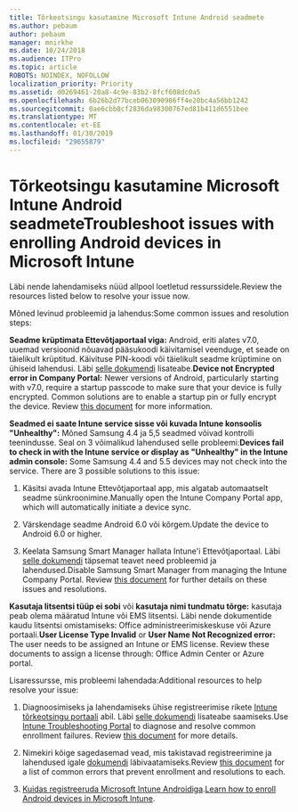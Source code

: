```yaml
---
title: Tõrkeotsingu kasutamine Microsoft Intune Android seadmete
ms.author: pebaum
author: pebaum
manager: mnirkhe
ms.date: 10/24/2018
ms.audience: ITPro
ms.topic: article
ROBOTS: NOINDEX, NOFOLLOW
localization_priority: Priority
ms.assetid: d0269461-20a8-4c9e-83b2-8fcf608dc0a5
ms.openlocfilehash: 6b26b2d77bceb063090986ff4e20bc4a56bb1242
ms.sourcegitcommit: 0ae6cbb8cf2836da98300767ed81b411d6551bee
ms.translationtype: MT
ms.contentlocale: et-EE
ms.lasthandoff: 01/30/2019
ms.locfileid: "29655879"
---
```

# <a name="troubleshoot-issues-with-enrolling-android-devices-in-microsoft-intune"></a><span data-ttu-id="79d36-102">Tõrkeotsingu kasutamine Microsoft Intune Android seadmete</span><span class="sxs-lookup"><span data-stu-id="79d36-102">Troubleshoot issues with enrolling Android devices in Microsoft Intune</span></span>

<span data-ttu-id="79d36-103">Läbi nende lahendamiseks nüüd allpool loetletud ressurssidele.</span><span class="sxs-lookup"><span data-stu-id="79d36-103">Review the resources listed below to resolve your issue now.</span></span>
  
<span data-ttu-id="79d36-104">Mõned levinud probleemid ja lahendus:</span><span class="sxs-lookup"><span data-stu-id="79d36-104">Some common issues and resolution steps:</span></span>
  
 <span data-ttu-id="79d36-p101">**Seadme krüptimata Ettevõtjaportaal viga:** Android, eriti alates v7.0, uuemad versioonid nõuavad pääsukoodi käivitamisel veenduge, et seade on täielikult krüptitud. Käivituse PIN-koodi või täielikult seadme krüptimine on ühiseid lahendusi. Läbi [selle dokumendi](https://docs.microsoft.com/intune-user-help/your-device-appears-encrypted-but-cp-says-otherwise-android) lisateabe.</span><span class="sxs-lookup"><span data-stu-id="79d36-p101">**Device not Encrypted error in Company Portal:** Newer versions of Android, particularly starting with v7.0, require a startup passcode to make sure that your device is fully encrypted. Common solutions are to enable a startup pin or fully encrypt the device. Review [this document](https://docs.microsoft.com/intune-user-help/your-device-appears-encrypted-but-cp-says-otherwise-android) for more information.</span></span> 
  
 <span data-ttu-id="79d36-p102">**Seadmed ei saate Intune service sisse või kuvada Intune konsoolis "Unhealthy":** Mõned Samsung 4.4 ja 5,5 seadmed võivad kontrolli teenindusse. Seal on 3 võimalikud lahendused selle probleemi:</span><span class="sxs-lookup"><span data-stu-id="79d36-p102">**Devices fail to check in with the Intune service or display as "Unhealthy" in the Intune admin console:** Some Samsung 4.4 and 5.5 devices may not check into the service. There are 3 possible solutions to this issue:</span></span> 
  
1. <span data-ttu-id="79d36-110">Käsitsi avada Intune Ettevõtjaportaal app, mis algatab automaatselt seadme sünkroonimine.</span><span class="sxs-lookup"><span data-stu-id="79d36-110">Manually open the Intune Company Portal app, which will automatically initiate a device sync.</span></span>
    
2. <span data-ttu-id="79d36-111">Värskendage seadme Android 6.0 või kõrgem.</span><span class="sxs-lookup"><span data-stu-id="79d36-111">Update the device to Android 6.0 or higher.</span></span>
    
3. <span data-ttu-id="79d36-p103">Keelata Samsung Smart Manager hallata Intune'i Ettevõtjaportaal. Läbi [selle dokumendi](https://docs.microsoft.com/intune-classic/troubleshoot/troubleshoot-device-enrollment-in-intune#devices-fail-to-check-in-with-the-intune-service-and-display-as-unhealthy-in-the-intune-admin-console) täpsemat teavet need probleemid ja lahendused.</span><span class="sxs-lookup"><span data-stu-id="79d36-p103">Disable Samsung Smart Manager from managing the Intune Company Portal. Review [this document](https://docs.microsoft.com/intune-classic/troubleshoot/troubleshoot-device-enrollment-in-intune#devices-fail-to-check-in-with-the-intune-service-and-display-as-unhealthy-in-the-intune-admin-console) for further details on these issues and resolutions.</span></span> 
    
 <span data-ttu-id="79d36-p104">**Kasutaja litsentsi tüüp ei sobi** või **kasutaja nimi tundmatu tõrge:** kasutaja peab olema määratud Intune või EMS litsentsi. Läbi nende dokumentide kaudu litsentsi omistamiseks: Office administreerimiskeskuse või Azure portaali.</span><span class="sxs-lookup"><span data-stu-id="79d36-p104">**User License Type Invalid** or **User Name Not Recognized error:** The user needs to be assigned an Intune or EMS license. Review these documents to assign a license through: Office Admin Center or Azure portal.</span></span> 
  
<span data-ttu-id="79d36-116">Lisaressursse, mis probleemi lahendada:</span><span class="sxs-lookup"><span data-stu-id="79d36-116">Additional resources to help resolve your issue:</span></span>
  
1. <span data-ttu-id="79d36-p105">Diagnoosimiseks ja lahendamiseks ühise registreerimise rikete [Intune tõrkeotsingu portaali](https://devicemanagement.microsoft.com/#blade/Microsoft_Intune_DeviceSettings/TroubleshootBlade) abil. Läbi [selle dokumendi](https://docs.microsoft.com/intune/help-desk-operators) lisateabe saamiseks.</span><span class="sxs-lookup"><span data-stu-id="79d36-p105">Use [Intune Troubleshooting Portal](https://devicemanagement.microsoft.com/#blade/Microsoft_Intune_DeviceSettings/TroubleshootBlade) to diagnose and resolve common enrollment failures. Review [this document](https://docs.microsoft.com/intune/help-desk-operators) for more details.</span></span> 
    
2. <span data-ttu-id="79d36-119">Nimekiri kõige sagedasemad vead, mis takistavad registreerimine ja lahendused igale [dokumendi](https://docs.microsoft.com/intune-classic/Troubleshoot/troubleshoot-device-enrollment-in-intune) läbivaatamiseks.</span><span class="sxs-lookup"><span data-stu-id="79d36-119">Review [this document](https://docs.microsoft.com/intune-classic/Troubleshoot/troubleshoot-device-enrollment-in-intune) for a list of common errors that prevent enrollment and resolutions to each.</span></span> 
    
3. <span data-ttu-id="79d36-120">[Kuidas registreeruda Microsoft Intune Androidiga](https://docs.microsoft.com/intune/android-enroll).</span><span class="sxs-lookup"><span data-stu-id="79d36-120">[Learn how to enroll Android devices in Microsoft Intune](https://docs.microsoft.com/intune/android-enroll).</span></span>
    

